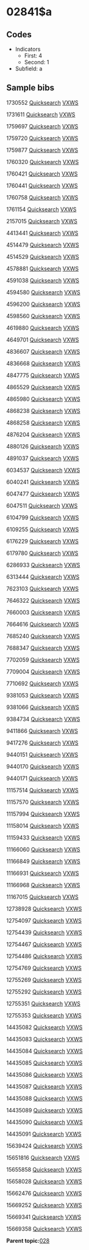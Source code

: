 # 02841$a

## Codes

-   Indicators
    -   First: 4
    -   Second: 1
-   Subfield: a

## Sample bibs

1730552 [Quicksearch](https://search.library.yale.edu/catalog/1730552) [VXWS](http://prodorbis.library.yale.edu:7014/vxws/GetHoldingsService?bibId=1730552)

1731611 [Quicksearch](https://search.library.yale.edu/catalog/1731611) [VXWS](http://prodorbis.library.yale.edu:7014/vxws/GetHoldingsService?bibId=1731611)

1759697 [Quicksearch](https://search.library.yale.edu/catalog/1759697) [VXWS](http://prodorbis.library.yale.edu:7014/vxws/GetHoldingsService?bibId=1759697)

1759720 [Quicksearch](https://search.library.yale.edu/catalog/1759720) [VXWS](http://prodorbis.library.yale.edu:7014/vxws/GetHoldingsService?bibId=1759720)

1759877 [Quicksearch](https://search.library.yale.edu/catalog/1759877) [VXWS](http://prodorbis.library.yale.edu:7014/vxws/GetHoldingsService?bibId=1759877)

1760320 [Quicksearch](https://search.library.yale.edu/catalog/1760320) [VXWS](http://prodorbis.library.yale.edu:7014/vxws/GetHoldingsService?bibId=1760320)

1760421 [Quicksearch](https://search.library.yale.edu/catalog/1760421) [VXWS](http://prodorbis.library.yale.edu:7014/vxws/GetHoldingsService?bibId=1760421)

1760441 [Quicksearch](https://search.library.yale.edu/catalog/1760441) [VXWS](http://prodorbis.library.yale.edu:7014/vxws/GetHoldingsService?bibId=1760441)

1760758 [Quicksearch](https://search.library.yale.edu/catalog/1760758) [VXWS](http://prodorbis.library.yale.edu:7014/vxws/GetHoldingsService?bibId=1760758)

1761154 [Quicksearch](https://search.library.yale.edu/catalog/1761154) [VXWS](http://prodorbis.library.yale.edu:7014/vxws/GetHoldingsService?bibId=1761154)

2157015 [Quicksearch](https://search.library.yale.edu/catalog/2157015) [VXWS](http://prodorbis.library.yale.edu:7014/vxws/GetHoldingsService?bibId=2157015)

4413441 [Quicksearch](https://search.library.yale.edu/catalog/4413441) [VXWS](http://prodorbis.library.yale.edu:7014/vxws/GetHoldingsService?bibId=4413441)

4514479 [Quicksearch](https://search.library.yale.edu/catalog/4514479) [VXWS](http://prodorbis.library.yale.edu:7014/vxws/GetHoldingsService?bibId=4514479)

4514529 [Quicksearch](https://search.library.yale.edu/catalog/4514529) [VXWS](http://prodorbis.library.yale.edu:7014/vxws/GetHoldingsService?bibId=4514529)

4578881 [Quicksearch](https://search.library.yale.edu/catalog/4578881) [VXWS](http://prodorbis.library.yale.edu:7014/vxws/GetHoldingsService?bibId=4578881)

4591038 [Quicksearch](https://search.library.yale.edu/catalog/4591038) [VXWS](http://prodorbis.library.yale.edu:7014/vxws/GetHoldingsService?bibId=4591038)

4594580 [Quicksearch](https://search.library.yale.edu/catalog/4594580) [VXWS](http://prodorbis.library.yale.edu:7014/vxws/GetHoldingsService?bibId=4594580)

4596200 [Quicksearch](https://search.library.yale.edu/catalog/4596200) [VXWS](http://prodorbis.library.yale.edu:7014/vxws/GetHoldingsService?bibId=4596200)

4598560 [Quicksearch](https://search.library.yale.edu/catalog/4598560) [VXWS](http://prodorbis.library.yale.edu:7014/vxws/GetHoldingsService?bibId=4598560)

4619880 [Quicksearch](https://search.library.yale.edu/catalog/4619880) [VXWS](http://prodorbis.library.yale.edu:7014/vxws/GetHoldingsService?bibId=4619880)

4649701 [Quicksearch](https://search.library.yale.edu/catalog/4649701) [VXWS](http://prodorbis.library.yale.edu:7014/vxws/GetHoldingsService?bibId=4649701)

4836607 [Quicksearch](https://search.library.yale.edu/catalog/4836607) [VXWS](http://prodorbis.library.yale.edu:7014/vxws/GetHoldingsService?bibId=4836607)

4836668 [Quicksearch](https://search.library.yale.edu/catalog/4836668) [VXWS](http://prodorbis.library.yale.edu:7014/vxws/GetHoldingsService?bibId=4836668)

4847775 [Quicksearch](https://search.library.yale.edu/catalog/4847775) [VXWS](http://prodorbis.library.yale.edu:7014/vxws/GetHoldingsService?bibId=4847775)

4865529 [Quicksearch](https://search.library.yale.edu/catalog/4865529) [VXWS](http://prodorbis.library.yale.edu:7014/vxws/GetHoldingsService?bibId=4865529)

4865980 [Quicksearch](https://search.library.yale.edu/catalog/4865980) [VXWS](http://prodorbis.library.yale.edu:7014/vxws/GetHoldingsService?bibId=4865980)

4868238 [Quicksearch](https://search.library.yale.edu/catalog/4868238) [VXWS](http://prodorbis.library.yale.edu:7014/vxws/GetHoldingsService?bibId=4868238)

4868258 [Quicksearch](https://search.library.yale.edu/catalog/4868258) [VXWS](http://prodorbis.library.yale.edu:7014/vxws/GetHoldingsService?bibId=4868258)

4876204 [Quicksearch](https://search.library.yale.edu/catalog/4876204) [VXWS](http://prodorbis.library.yale.edu:7014/vxws/GetHoldingsService?bibId=4876204)

4880126 [Quicksearch](https://search.library.yale.edu/catalog/4880126) [VXWS](http://prodorbis.library.yale.edu:7014/vxws/GetHoldingsService?bibId=4880126)

4891037 [Quicksearch](https://search.library.yale.edu/catalog/4891037) [VXWS](http://prodorbis.library.yale.edu:7014/vxws/GetHoldingsService?bibId=4891037)

6034537 [Quicksearch](https://search.library.yale.edu/catalog/6034537) [VXWS](http://prodorbis.library.yale.edu:7014/vxws/GetHoldingsService?bibId=6034537)

6040241 [Quicksearch](https://search.library.yale.edu/catalog/6040241) [VXWS](http://prodorbis.library.yale.edu:7014/vxws/GetHoldingsService?bibId=6040241)

6047477 [Quicksearch](https://search.library.yale.edu/catalog/6047477) [VXWS](http://prodorbis.library.yale.edu:7014/vxws/GetHoldingsService?bibId=6047477)

6047511 [Quicksearch](https://search.library.yale.edu/catalog/6047511) [VXWS](http://prodorbis.library.yale.edu:7014/vxws/GetHoldingsService?bibId=6047511)

6104799 [Quicksearch](https://search.library.yale.edu/catalog/6104799) [VXWS](http://prodorbis.library.yale.edu:7014/vxws/GetHoldingsService?bibId=6104799)

6109255 [Quicksearch](https://search.library.yale.edu/catalog/6109255) [VXWS](http://prodorbis.library.yale.edu:7014/vxws/GetHoldingsService?bibId=6109255)

6176229 [Quicksearch](https://search.library.yale.edu/catalog/6176229) [VXWS](http://prodorbis.library.yale.edu:7014/vxws/GetHoldingsService?bibId=6176229)

6179780 [Quicksearch](https://search.library.yale.edu/catalog/6179780) [VXWS](http://prodorbis.library.yale.edu:7014/vxws/GetHoldingsService?bibId=6179780)

6286933 [Quicksearch](https://search.library.yale.edu/catalog/6286933) [VXWS](http://prodorbis.library.yale.edu:7014/vxws/GetHoldingsService?bibId=6286933)

6313444 [Quicksearch](https://search.library.yale.edu/catalog/6313444) [VXWS](http://prodorbis.library.yale.edu:7014/vxws/GetHoldingsService?bibId=6313444)

7623103 [Quicksearch](https://search.library.yale.edu/catalog/7623103) [VXWS](http://prodorbis.library.yale.edu:7014/vxws/GetHoldingsService?bibId=7623103)

7646322 [Quicksearch](https://search.library.yale.edu/catalog/7646322) [VXWS](http://prodorbis.library.yale.edu:7014/vxws/GetHoldingsService?bibId=7646322)

7660003 [Quicksearch](https://search.library.yale.edu/catalog/7660003) [VXWS](http://prodorbis.library.yale.edu:7014/vxws/GetHoldingsService?bibId=7660003)

7664616 [Quicksearch](https://search.library.yale.edu/catalog/7664616) [VXWS](http://prodorbis.library.yale.edu:7014/vxws/GetHoldingsService?bibId=7664616)

7685240 [Quicksearch](https://search.library.yale.edu/catalog/7685240) [VXWS](http://prodorbis.library.yale.edu:7014/vxws/GetHoldingsService?bibId=7685240)

7688347 [Quicksearch](https://search.library.yale.edu/catalog/7688347) [VXWS](http://prodorbis.library.yale.edu:7014/vxws/GetHoldingsService?bibId=7688347)

7702059 [Quicksearch](https://search.library.yale.edu/catalog/7702059) [VXWS](http://prodorbis.library.yale.edu:7014/vxws/GetHoldingsService?bibId=7702059)

7709004 [Quicksearch](https://search.library.yale.edu/catalog/7709004) [VXWS](http://prodorbis.library.yale.edu:7014/vxws/GetHoldingsService?bibId=7709004)

7710692 [Quicksearch](https://search.library.yale.edu/catalog/7710692) [VXWS](http://prodorbis.library.yale.edu:7014/vxws/GetHoldingsService?bibId=7710692)

9381053 [Quicksearch](https://search.library.yale.edu/catalog/9381053) [VXWS](http://prodorbis.library.yale.edu:7014/vxws/GetHoldingsService?bibId=9381053)

9381066 [Quicksearch](https://search.library.yale.edu/catalog/9381066) [VXWS](http://prodorbis.library.yale.edu:7014/vxws/GetHoldingsService?bibId=9381066)

9384734 [Quicksearch](https://search.library.yale.edu/catalog/9384734) [VXWS](http://prodorbis.library.yale.edu:7014/vxws/GetHoldingsService?bibId=9384734)

9411866 [Quicksearch](https://search.library.yale.edu/catalog/9411866) [VXWS](http://prodorbis.library.yale.edu:7014/vxws/GetHoldingsService?bibId=9411866)

9417276 [Quicksearch](https://search.library.yale.edu/catalog/9417276) [VXWS](http://prodorbis.library.yale.edu:7014/vxws/GetHoldingsService?bibId=9417276)

9440151 [Quicksearch](https://search.library.yale.edu/catalog/9440151) [VXWS](http://prodorbis.library.yale.edu:7014/vxws/GetHoldingsService?bibId=9440151)

9440170 [Quicksearch](https://search.library.yale.edu/catalog/9440170) [VXWS](http://prodorbis.library.yale.edu:7014/vxws/GetHoldingsService?bibId=9440170)

9440171 [Quicksearch](https://search.library.yale.edu/catalog/9440171) [VXWS](http://prodorbis.library.yale.edu:7014/vxws/GetHoldingsService?bibId=9440171)

11157514 [Quicksearch](https://search.library.yale.edu/catalog/11157514) [VXWS](http://prodorbis.library.yale.edu:7014/vxws/GetHoldingsService?bibId=11157514)

11157570 [Quicksearch](https://search.library.yale.edu/catalog/11157570) [VXWS](http://prodorbis.library.yale.edu:7014/vxws/GetHoldingsService?bibId=11157570)

11157994 [Quicksearch](https://search.library.yale.edu/catalog/11157994) [VXWS](http://prodorbis.library.yale.edu:7014/vxws/GetHoldingsService?bibId=11157994)

11158014 [Quicksearch](https://search.library.yale.edu/catalog/11158014) [VXWS](http://prodorbis.library.yale.edu:7014/vxws/GetHoldingsService?bibId=11158014)

11159433 [Quicksearch](https://search.library.yale.edu/catalog/11159433) [VXWS](http://prodorbis.library.yale.edu:7014/vxws/GetHoldingsService?bibId=11159433)

11166060 [Quicksearch](https://search.library.yale.edu/catalog/11166060) [VXWS](http://prodorbis.library.yale.edu:7014/vxws/GetHoldingsService?bibId=11166060)

11166849 [Quicksearch](https://search.library.yale.edu/catalog/11166849) [VXWS](http://prodorbis.library.yale.edu:7014/vxws/GetHoldingsService?bibId=11166849)

11166931 [Quicksearch](https://search.library.yale.edu/catalog/11166931) [VXWS](http://prodorbis.library.yale.edu:7014/vxws/GetHoldingsService?bibId=11166931)

11166968 [Quicksearch](https://search.library.yale.edu/catalog/11166968) [VXWS](http://prodorbis.library.yale.edu:7014/vxws/GetHoldingsService?bibId=11166968)

11167015 [Quicksearch](https://search.library.yale.edu/catalog/11167015) [VXWS](http://prodorbis.library.yale.edu:7014/vxws/GetHoldingsService?bibId=11167015)

12738928 [Quicksearch](https://search.library.yale.edu/catalog/12738928) [VXWS](http://prodorbis.library.yale.edu:7014/vxws/GetHoldingsService?bibId=12738928)

12754097 [Quicksearch](https://search.library.yale.edu/catalog/12754097) [VXWS](http://prodorbis.library.yale.edu:7014/vxws/GetHoldingsService?bibId=12754097)

12754439 [Quicksearch](https://search.library.yale.edu/catalog/12754439) [VXWS](http://prodorbis.library.yale.edu:7014/vxws/GetHoldingsService?bibId=12754439)

12754467 [Quicksearch](https://search.library.yale.edu/catalog/12754467) [VXWS](http://prodorbis.library.yale.edu:7014/vxws/GetHoldingsService?bibId=12754467)

12754486 [Quicksearch](https://search.library.yale.edu/catalog/12754486) [VXWS](http://prodorbis.library.yale.edu:7014/vxws/GetHoldingsService?bibId=12754486)

12754769 [Quicksearch](https://search.library.yale.edu/catalog/12754769) [VXWS](http://prodorbis.library.yale.edu:7014/vxws/GetHoldingsService?bibId=12754769)

12755269 [Quicksearch](https://search.library.yale.edu/catalog/12755269) [VXWS](http://prodorbis.library.yale.edu:7014/vxws/GetHoldingsService?bibId=12755269)

12755292 [Quicksearch](https://search.library.yale.edu/catalog/12755292) [VXWS](http://prodorbis.library.yale.edu:7014/vxws/GetHoldingsService?bibId=12755292)

12755351 [Quicksearch](https://search.library.yale.edu/catalog/12755351) [VXWS](http://prodorbis.library.yale.edu:7014/vxws/GetHoldingsService?bibId=12755351)

12755353 [Quicksearch](https://search.library.yale.edu/catalog/12755353) [VXWS](http://prodorbis.library.yale.edu:7014/vxws/GetHoldingsService?bibId=12755353)

14435082 [Quicksearch](https://search.library.yale.edu/catalog/14435082) [VXWS](http://prodorbis.library.yale.edu:7014/vxws/GetHoldingsService?bibId=14435082)

14435083 [Quicksearch](https://search.library.yale.edu/catalog/14435083) [VXWS](http://prodorbis.library.yale.edu:7014/vxws/GetHoldingsService?bibId=14435083)

14435084 [Quicksearch](https://search.library.yale.edu/catalog/14435084) [VXWS](http://prodorbis.library.yale.edu:7014/vxws/GetHoldingsService?bibId=14435084)

14435085 [Quicksearch](https://search.library.yale.edu/catalog/14435085) [VXWS](http://prodorbis.library.yale.edu:7014/vxws/GetHoldingsService?bibId=14435085)

14435086 [Quicksearch](https://search.library.yale.edu/catalog/14435086) [VXWS](http://prodorbis.library.yale.edu:7014/vxws/GetHoldingsService?bibId=14435086)

14435087 [Quicksearch](https://search.library.yale.edu/catalog/14435087) [VXWS](http://prodorbis.library.yale.edu:7014/vxws/GetHoldingsService?bibId=14435087)

14435088 [Quicksearch](https://search.library.yale.edu/catalog/14435088) [VXWS](http://prodorbis.library.yale.edu:7014/vxws/GetHoldingsService?bibId=14435088)

14435089 [Quicksearch](https://search.library.yale.edu/catalog/14435089) [VXWS](http://prodorbis.library.yale.edu:7014/vxws/GetHoldingsService?bibId=14435089)

14435090 [Quicksearch](https://search.library.yale.edu/catalog/14435090) [VXWS](http://prodorbis.library.yale.edu:7014/vxws/GetHoldingsService?bibId=14435090)

14435091 [Quicksearch](https://search.library.yale.edu/catalog/14435091) [VXWS](http://prodorbis.library.yale.edu:7014/vxws/GetHoldingsService?bibId=14435091)

15639424 [Quicksearch](https://search.library.yale.edu/catalog/15639424) [VXWS](http://prodorbis.library.yale.edu:7014/vxws/GetHoldingsService?bibId=15639424)

15651816 [Quicksearch](https://search.library.yale.edu/catalog/15651816) [VXWS](http://prodorbis.library.yale.edu:7014/vxws/GetHoldingsService?bibId=15651816)

15655858 [Quicksearch](https://search.library.yale.edu/catalog/15655858) [VXWS](http://prodorbis.library.yale.edu:7014/vxws/GetHoldingsService?bibId=15655858)

15658028 [Quicksearch](https://search.library.yale.edu/catalog/15658028) [VXWS](http://prodorbis.library.yale.edu:7014/vxws/GetHoldingsService?bibId=15658028)

15662476 [Quicksearch](https://search.library.yale.edu/catalog/15662476) [VXWS](http://prodorbis.library.yale.edu:7014/vxws/GetHoldingsService?bibId=15662476)

15669252 [Quicksearch](https://search.library.yale.edu/catalog/15669252) [VXWS](http://prodorbis.library.yale.edu:7014/vxws/GetHoldingsService?bibId=15669252)

15669341 [Quicksearch](https://search.library.yale.edu/catalog/15669341) [VXWS](http://prodorbis.library.yale.edu:7014/vxws/GetHoldingsService?bibId=15669341)

15669358 [Quicksearch](https://search.library.yale.edu/catalog/15669358) [VXWS](http://prodorbis.library.yale.edu:7014/vxws/GetHoldingsService?bibId=15669358)

**Parent topic:**[028](../../tags/028/028.md)

